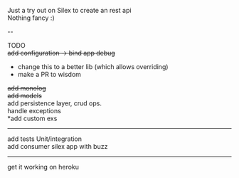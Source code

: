 Just a try out on Silex to create an rest api  
Nothing fancy :)

--

TODO  
<del>add configuration -> bind app debug</del>  
* change this to a better lib (which allows overriding)  
* make a PR to wisdom  

<del>add monolog</del>  
<del>add models</del>  
add persistence layer, crud ops.    
handle exceptions  
*add custom exs

---
add tests Unit/integration  
add consumer silex app with buzz  

---  
get it working on heroku  
